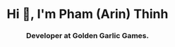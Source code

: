 <h1 align="center">Hi 👋, I'm Pham (Arin) Thinh</h1>
<h3 align="center">Developer at Golden Garlic Games.</h3>

